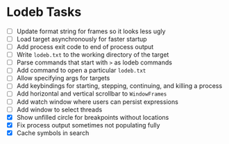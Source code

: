 # Lodeb Tasks

- [ ] Update format string for frames so it looks less ugly
- [ ] Load target asynchronously for faster startup
- [ ] Add process exit code to end of process output
- [ ] Write `lodeb.txt` to the working directory of the target
- [ ] Parse commands that start with `>` as lodeb commands
- [ ] Add command to open a particular `lodeb.txt`
- [ ] Allow specifying args for targets
- [ ] Add keybindings for starting, stepping, continuing, and killing a process
- [ ] Add horizontal and vertical scrollbar to `WindowFrames`
- [ ] Add watch window where users can persist expressions
- [ ] Add window to select threads
- [x] Show unfilled circle for breakpoints without locations
- [x] Fix process output sometimes not populating fully
- [x] Cache symbols in search
